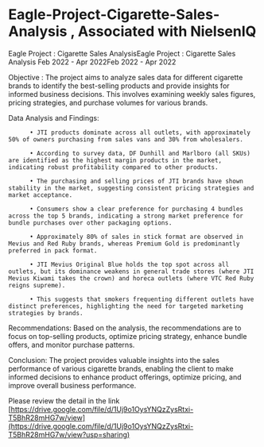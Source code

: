 # Eagle-Project-Cigarette-Sales-Analysis , Associated with NielsenIQ
Eagle Project : Cigarette Sales AnalysisEagle Project : Cigarette Sales Analysis
Feb 2022 - Apr 2022Feb 2022 - Apr 2022

Objective :
The project aims to analyze sales data for different cigarette brands to identify the best-selling products and provide insights for informed business decisions. This involves examining weekly sales figures, pricing strategies, and purchase volumes for various brands.


Data Analysis and Findings:
          
          •	JTI products dominate across all outlets, with approximately 50% of owners purchasing from sales vans and 30% from wholesalers.
          
          •	According to survey data, DF Dunhill and Marlboro (all SKUs) are identified as the highest margin products in the market, indicating robust profitability compared to other products.
          
          •	The purchasing and selling prices of JTI brands have shown stability in the market, suggesting consistent pricing strategies and market acceptance.
          
          •	Consumers show a clear preference for purchasing 4 bundles across the top 5 brands, indicating a strong market preference for bundle purchases over other packaging options.
          
          •	Approximately 80% of sales in stick format are observed in Mevius and Red Ruby brands, whereas Premium Gold is predominantly preferred in pack format.
          
          •	JTI Mevius Original Blue holds the top spot across all outlets, but its dominance weakens in general trade stores (where JTI Mevius Kiwami takes the crown) and horeca outlets (where VTC Red Ruby reigns supreme). 
          
          •	This suggests that smokers frequenting different outlets have distinct preferences, highlighting the need for targeted marketing strategies by brands.

Recommendations:
Based on the analysis, the recommendations are to focus on top-selling products, optimize pricing strategy, enhance bundle offers, and monitor purchase patterns.

Conclusion:
The project provides valuable insights into the sales performance of various cigarette brands, enabling the client to make informed decisions to enhance product offerings, optimize pricing, and improve overall business performance.

Please review the detail in the link [https://drive.google.com/file/d/1Uj9o1OysYNQzZysRtxi-T5BhR28mHG7w/view](https://drive.google.com/file/d/1Uj9o1OysYNQzZysRtxi-T5BhR28mHG7w/view?usp=sharing)
